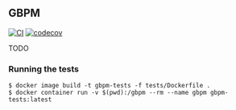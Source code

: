 ## GBPM

[![CI](https://github.com/carvalhudo/gbpm/actions/workflows/ci.yml/badge.svg)](https://github.com/carvalhudo/gbpm/actions/workflows/ci.yml)
[![codecov](https://codecov.io/gh/carvalhudo/gbpm/branch/master/graph/badge.svg)](https://codecov.io/gh/carvalhudo/gbpm)

TODO

### Running the tests

```
$ docker image build -t gbpm-tests -f tests/Dockerfile .
$ docker container run -v $(pwd):/gbpm --rm --name gbpm gbpm-tests:latest
```
